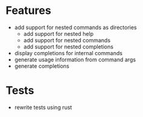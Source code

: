 # Features

- add support for nested commands as directories
  - add support for nested help
  - add support for nested commands
  - add support for nested completions
- display completions for internal commands
- generate usage information from command args
- generate completions

# Tests

- rewrite tests using rust
